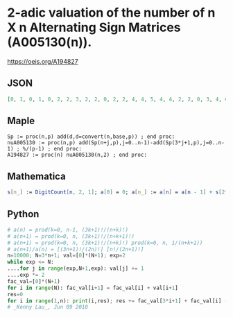 # 2\-adic valuation of the number of n X n Alternating Sign Matrices \(A005130\(n\)\)\.
https://oeis.org/A194827
## JSON
```JSON
[0, 1, 0, 1, 0, 2, 2, 3, 2, 2, 0, 2, 2, 4, 4, 5, 4, 4, 2, 2, 0, 3, 4, 6, 6, 7, 6, 8, 8, 10, 10, 11, 10, 10, 8, 8, 6, 7, 6, 6, 4, 3, 0, 3, 4, 7, 8, 10, 10, 11, 10, 11, 10, 13, 14, 16, 16, 17, 16, 18, 18, 20, 20, 21, 20, 20, 18, 18, 16, 17, 16, 16, 14, 13, 10, 11, 10, 11, 10, 10]
```
## Maple
```Maple
Sp := proc(n,p) add(d,d=convert(n,base,p)) ; end proc:
nuA005130 := proc(n,p) add(Sp(n+j,p),j=0..n-1)-add(Sp(3*j+1,p),j=0..n-1) ; %/(p-1) ; end proc:
A194827 := proc(n) nuA005130(n,2) ; end proc:
```
## Mathematica
```Mathematica
s[n_] := DigitCount[n, 2, 1]; a[0] = 0; a[n_] := a[n] = a[n - 1] + s[2*n - 2] + s[2*n - 1] - s[n - 1] - s[3*n - 2]; Array[a, 100] (* _Amiram Eldar_, Feb 21 2021 *)
```
## Python
```Python
# a(n) = prod(k=0, n-1, (3k+1)!/(n+k)!)
# a(n+1) = prod(k=0, n, (3k+1)!/(n+k+1)!)
# a(n+1) = prod(k=0, n, (3k+1)!/(n+k)!) prod(k=0, n, 1/(n+k+1))
# a(n+1)/a(n) = [(3n+1)!/(2n)!] [n!/(2n+1)!]
n=10000; N=3*n+1; val=[0]*(N+1); exp=2
while exp <= N:
....for j in range(exp,N+1,exp): val[j] += 1
....exp *= 2
fac_val=[0]*(N+1)
for i in range(N): fac_val[i+1] = fac_val[i] + val[i+1]
res=0
for i in range(1,n): print(i,res); res += fac_val[3*i+1] + fac_val[i] - fac_val[2*i] - fac_val[2*i+1]
# _Kenny Lau_, Jun 09 2018
```
